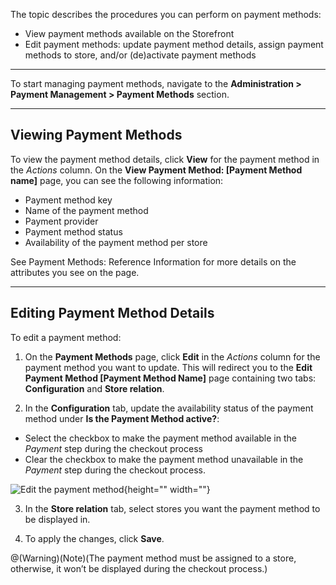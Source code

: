 The topic describes the procedures you can perform on payment methods:

* View payment methods available on the Storefront
* Edit payment methods: update payment method details, assign payment methods to store, and/or (de)activate payment methods

***
To start managing payment methods, navigate to the **Administration > Payment Management > Payment Methods** section.
***
## Viewing Payment Methods
To view the payment method details, click **View** for the payment method in the *Actions* column. On the **View Payment Method: [Payment Method name]** page, you can see the following information:

* Payment method key
* Name of the payment method
* Payment provider
* Payment method status
* Availability of the payment method per store

See Payment Methods: Reference Information <!-- link --> for more details on the attributes you see on the page.
***
## Editing Payment Method Details
To edit a payment method:

1. On the **Payment Methods** page, click **Edit** in the *Actions* column for the payment method you want to update. This will redirect you to the **Edit Payment Method [Payment Method Name]** page containing two tabs: **Configuration** and **Store relation**.

2. In the **Configuration** tab, update the availability status of the payment method under **Is the Payment Method active?**:
* Select the checkbox to make the payment method available in the *Payment* step during the checkout process
* Clear the checkbox to make the payment method unavailable in the *Payment* step during the checkout process.

![Edit the payment method](https://spryker.s3.eu-central-1.amazonaws.com/docs/User+Guides/Back+Office+User+Guides/Administration/Payment+Management/Payment+Methods/Managing+Payment+Methods/edit-payment-method.png){height="" width=""}

3. In the **Store relation** tab, select stores you want the payment method to be displayed in.

4. To apply the changes, click **Save**.

@(Warning)(Note)(The payment method must be assigned to a store, otherwise, it won’t be displayed during the checkout process.)